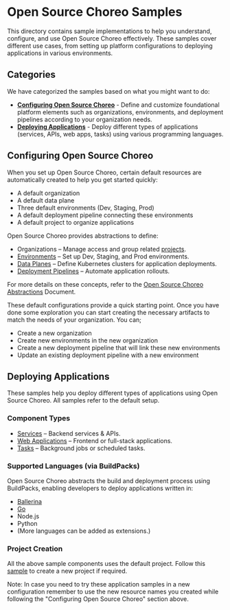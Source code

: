 # Open Source Choreo Samples
This directory contains sample implementations to help you understand, configure, and use Open Source Choreo effectively. These samples cover different use cases, from setting up platform configurations to deploying applications in various environments.

## Categories
We have categorized the samples based on what you might want to do: 
- **[Configuring Open Source Choreo](./configuring-choreo)** - Define and customize foundational platform elements such as organizations, environments, and deployment pipelines according to your organization needs.
- **[Deploying Applications](./deploying-applications)** - Deploy different types of applications (services, APIs, web apps, tasks) using various programming languages.


## Configuring Open Source Choreo
When you set up Open Source Choreo, certain default resources are automatically created to help you get started quickly:
- A default organization
- A default data plane
- Three default environments (Dev, Staging, Prod)
- A default deployment pipeline connecting these environments
- A default project to organize applications

Open Source Choreo provides abstractions to define:
- Organizations – Manage access and group related [projects](https://github.com/choreo-idp/choreo/blob/main/docs/contributors/resource-kind-reference-guide.md#project).
- [Environments](https://github.com/choreo-idp/choreo/blob/main/docs/contributors/resource-kind-reference-guide.md#environment) – Set up Dev, Staging, and Prod environments.
- [Data Planes](https://github.com/choreo-idp/choreo/blob/main/docs/contributors/resource-kind-reference-guide.md#dataplane) – Define Kubernetes clusters for application deployments.
- [Deployment Pipelines](https://github.com/choreo-idp/choreo/blob/main/docs/contributors/resource-kind-reference-guide.md#deploymentpipeline) – Automate application rollouts.

For more details on these concepts, refer to the [Open Source Choreo Abstractions](../docs/contributors/resource-kind-reference-guide.md) Document.

These default configurations provide a quick starting point. Once you have done some exploration you can start creating the necessary artifacts to match the needs of your organization. You can;

- Create a new organization 
- Create new environments in the new organization
- Create a new deployment pipeline that will link these new environments
- Update an existing deployment pipeline with a new environment
 

## Deploying Applications
These samples help you deploy different types of applications using Open Source Choreo. All samples refer to the default setup.


### Component Types
- [Services](./deploying-applications/build-from-source/reading-list-service) – Backend services & APIs.
- [Web Applications](./deploying-applications/prebuilt-image/react-spa-webapp) – Frontend or full-stack applications.
- [Tasks](./deploying-applications/build-from-source/time-logger-task) – Background jobs or scheduled tasks.

### Supported Languages (via BuildPacks)
Open Source Choreo abstracts the build and deployment process using BuildPacks, enabling developers to deploy applications written in:
- [Ballerina](./deploying-applications/languages/ballerina)
- [Go](./deploying-applications/languages/go)
- Node.js
- Python
- (More languages can be added as extensions.)

### Project Creation
All the above sample components uses the default project. Follow this [sample](./deploying-applications/new-project) to create a new project if required.   

Note: In case you need to try these application samples in a new configuration remember to use the new resource names you created while following the "Configuring Open Source Choreo" section above.